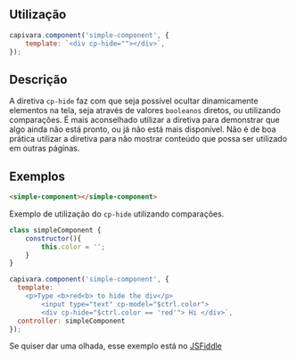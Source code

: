 ## Utilização
```js
capivara.component('simple-component', {
    template: `<div cp-hide=""></div>`,
});
```
## Descrição

A diretiva `cp-hide` faz com que seja possível ocultar dinamicamente elementos na tela, seja através de valores `booleanos` diretos, ou utilizando comparações. É mais aconselhado utilizar a diretiva para demonstrar que algo ainda não está pronto, ou já não está mais disponível. Não é de boa prática utilizar a diretiva para não mostrar conteúdo que possa ser utilizado em outras páginas.


## Exemplos

```HTML
<simple-component></simple-component>
```

Exemplo de utilização do `cp-hide` utilizando comparações.

```js
class simpleComponent {
    constructor(){
        this.color = '';
    }
}

capivara.component('simple-component', {
  template: `
    <p>Type <b>red<b> to hide the div</p>
		<input type="text" cp-model="$ctrl.color">
		<div cp-hide="$ctrl.color == 'red'"> Hi </div>`,
  controller: simpleComponent
});
```
Se quiser dar uma olhada, esse exemplo está no [JSFiddle](https://jsfiddle.net/zf8gqh0d/69/)